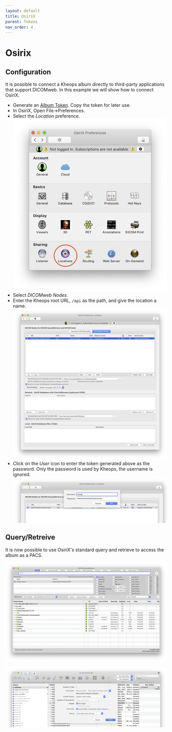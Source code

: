 ```yaml
---
layout: default
title: OsiriX
parent: Tokens
nav_order: 4
---
```


# Osirix

## Configuration

It is possible to connect a Kheops album directly to third-party applications that support DICOMweb. In this example we will show how to connect OsiriX.


* Generate an [Album Token](/docs/tokens/album_tokens). Copy the token for later use.
* In OsiriX, Open File->Preferences.
* Select the *Location* preference. ![OsiriX Preferences](/img/osirix_preferences.png)
* Select *DICOMweb Nodes*.
* Enter the Kheops root URL, `/api` as the path, and give the location a name. ![OsiriX Locations](/img/osirix_enter_location.png)
* Click on the *User* icon to enter the token generated above as the password. Only the password is used by Kheops, the username is ignored. ![OsiriX Password](/img/osirix_enter_password.png)


## Query/Retreive

It is now possible to use OsiriX's standard query and retrieve to access the album as a PACS.

![OsiriX Retrieve](/img/osirix_retrieve.png)

![OsiriX Send](/img/osirix_send.png)
